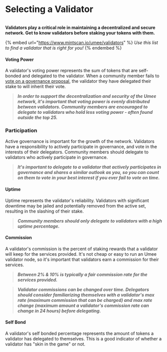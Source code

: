 # Selecting a Validator

![]()

**Validators play a critical role in maintaining a decentralized and secure network. Get to know validators before staking your tokens with them.**

{% embed url="https://www.mintscan.io/umee/validators" %}
_Use this list to find a validator that is right for you!_
{% endembed %}

#### Voting Power

A validator's voting power represents the sum of tokens that are self-bonded and delegated to the validator. When a community member fails to [vote on a governance proposal](), the validator they have delegated their stake to will inherit their vote.

> _**In order to support the decentralization and security of the Umee network, it's important that voting power is evenly distributed between validators. Community members are encouraged to delegate to validators who hold less voting power - often found outside the top 25.**_

### Participation

Active governance is important for the growth of the network. Validators have a responsibility to actively participate in governance, and vote in the interests of their delegators. Community members should delegate to validators who actively participate in governance.

> _**It's important to delegate to a validator that actively participates in governance and shares a similar outlook as you, so you can count on them to vote in your best interest if you ever fail to vote on time.**_

#### Uptime

Uptime represents the validator's reliability. Validators with significant downtime may be jailed and potentially removed from the active set, resulting in the slashing of their stake.

> _**Community members should only delegate to validators with a high uptime percentage.**_

#### Commission

A validator's commission is the percent of staking rewards that a validator will keep for the services provided. It's not cheap or easy to run an Umee validator node, so it's important that validators earn a commission for their services.

> _**Between 2% & 10% is typically a fair commission rate for the services provided.**_

> _**Validator commissions can be changed over time. Delegators should consider familiarizing themselves with a validator's max rate (maximum commission that can be charged) and max rate change (maximum amount a validator's commission rate can change in 24 hours) before delegating.**_

#### Self Bond

A validator's self bonded percentage represents the amount of tokens a validator has delegated to themselves. This is a good indicator of whether a validator has "skin in the game" or not.
